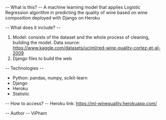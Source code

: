 -- What is this? -- 
A machine learning model that applies Logistic Regression algorithm in predicting the quality of wine based on wine composition
deployed with Django on Heroku

-- What does it include? --
1. Model: consists of the dataset and the whole process of cleaning, building the model.
Data source: https://www.kaggle.com/datasets/uciml/red-wine-quality-cortez-et-al-2009
2. Django files to build the web

-- Technologies -- 
- Python: pandas, numpy, scikit-learn
- Django
- Heroku
- Statistic

-- How to access? -- 
Heroku link: https://ml-winequality.herokuapp.com/

-- Author -- ViPham 
